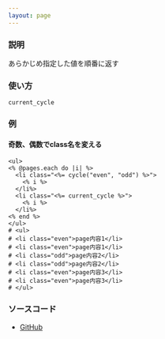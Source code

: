 ```yaml
---
layout: page
---
```

### 説明
あらかじめ指定した値を順番に返す

### 使い方
    current_cycle

### 例
#### 奇数、偶数でclass名を変える
    <ul>
    <% @pages.each do |i| %>
      <li class="<%= cycle("even", "odd") %>">
        <% i %>
      </li%>
      <li class="<%= current_cycle %>">
        <% i %>
      </li%>
    <% end %>
    </ul>
    # <ul>
    # <li class="even">page内容1</li>
    # <li class="even">page内容1</li>
    # <li class="odd">page内容2</li>
    # <li class="odd">page内容2</li>
    # <li class="even">page内容3</li>
    # <li class="even">page内容3</li>
    # </ul>

### ソースコード
* [GitHub](https://github.com/rails/rails/blob/0e50b7bdf4c0f789db37e22dc45c52b082f674b4/actionview/lib/action_view/helpers/text_helper.rb#L359)